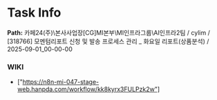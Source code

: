 # Task Info

**Path:** 카페24(주)\본사사업장\[CG]MI본부\MI인프라그룹\AI인프라2팀 / cylim / [318766] 모멘텀리포트 신청 및 발송 프로세스 관리 _ 화요일 리포트(상품분석) / 2025-09-01_00-00-00

### WIKI
- ["https://n8n-mi-047-stage-web.hanpda.com/workflow/kk8kyrx3FULPzk2w"]

